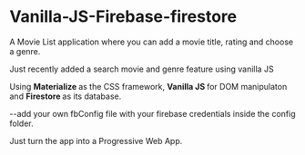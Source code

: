 # Vanilla-JS-Firebase-firestore

A Movie List application where you can add a movie title, rating and choose a genre.

Just recently added a search movie and genre feature using vanilla JS

Using <strong> Materialize </strong> as the CSS framework, <strong> Vanilla JS </strong>for DOM manipulaton and <strong>Firestore </strong> as its database.

--add your own fbConfig file with your firebase credentials inside the config folder.

Just turn the app into a Progressive Web App.
